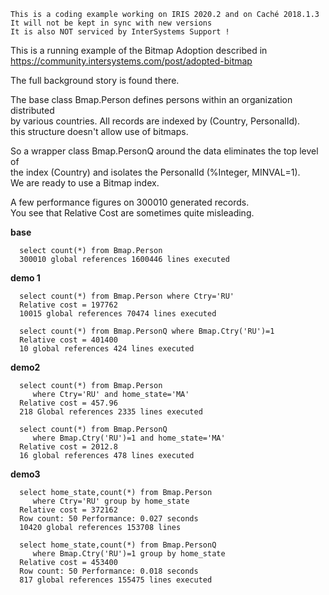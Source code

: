  ~~~
 This is a coding example working on IRIS 2020.2 and on Caché 2018.1.3 
 It will not be kept in sync with new versions      
 It is also NOT serviced by InterSystems Support !   
~~~ 

This is a running example of the Bitmap Adoption described in  
https://community.intersystems.com/post/adopted-bitmap  

The full background story is found there.  

The base class Bmap.Person defines persons within an organization distributed  
by various countries. All records are indexed by (Country, PersonalId).  
this structure doesn't allow use of bitmaps.  

So a wrapper class Bmap.PersonQ around the data eliminates the top level of  
the index (Country) and isolates the PersonalId (%Integer, MINVAL=1).  
We are ready to use a Bitmap index.  

A few performance figures on 300010 generated records.  
You see that Relative Cost are sometimes quite misleading.  

__base__
~~~
  select count(*) from Bmap.Person  
  300010 global references 1600446 lines executed  
~~~

__demo 1__
~~~
  select count(*) from Bmap.Person where Ctry='RU'  
  Relative cost = 197762  
  10015 global references 70474 lines executed  
  
  select count(*) from Bmap.PersonQ where Bmap.Ctry('RU')=1  
  Relative cost = 401400  
  10 global references 424 lines executed  
~~~

__demo2__
~~~
  select count(*) from Bmap.Person  
     where Ctry='RU' and home_state='MA'  
  Relative cost = 457.96   
  218 Global references 2335 lines executed   

  select count(*) from Bmap.PersonQ   
     where Bmap.Ctry('RU')=1 and home_state='MA'   
  Relative cost = 2012.8   
  16 global references 478 lines executed  
~~~

__demo3__
~~~
  select home_state,count(*) from Bmap.Person   
     where Ctry='RU' group by home_state  
  Relative cost = 372162
  Row count: 50 Performance: 0.027 seconds   
  10420 global references 153708 lines  
  
  select home_state,count(*) from Bmap.PersonQ   
     where Bmap.Ctry('RU')=1 group by home_state  
  Relative cost = 453400  
  Row count: 50 Performance: 0.018 seconds   
  817 global references 155475 lines executed  

~~~
